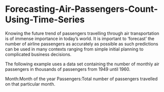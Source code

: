 # Forecasting-Air-Passengers-Count-Using-Time-Series

Knowing the future trend of passengers travelling through air transportation is of immense importance in today’s world. It is important to ‘forecast’ the number of airline passengers as accurately as possible as such predictions can be used in many contexts ranging from simple initial planning to complicated business decisions.

The following example uses a data set containing the number of monthly air passengers in thousands of passengers from 1949 until 1960.

Month:Month of the year
Passengers:Total number of passengers travelled on that particular month.
